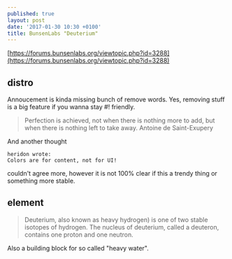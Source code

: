 ```yaml
---
published: true
layout: post
date: '2017-01-30 10:30 +0100'
title: BunsenLabs "Deuterium"
---
```

[https://forums.bunsenlabs.org/viewtopic.php?id=3288](https://forums.bunsenlabs.org/viewtopic.php?id=3288)

## distro

Annoucement is kinda missing bunch of remove words. Yes, removing stuff is a big feature if you wanna stay #! friendly.

> Perfection is achieved, not when there is nothing more to add, but when there is nothing left to take away.
> Antoine de Saint-Exupery

And another thought

    heridon wrote:
    Colors are for content, not for UI!

couldn't agree more, however it is not 100% clear if this a trendy thing or something more stable.

## element

> Deuterium, also known as heavy hydrogen) is one of two stable isotopes of hydrogen. The nucleus of deuterium, called a deuteron, contains one proton and one neutron. 

Also a building block for so called "heavy water".
